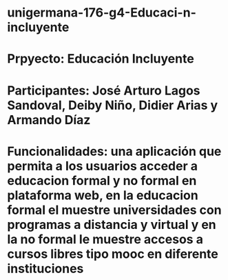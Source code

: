 # unigermana-176-g4-Educaci-n-incluyente
# Prpyecto: Educación Incluyente
# Participantes: José Arturo Lagos Sandoval, Deiby Niño, Didier Arias y Armando Díaz
# Funcionalidades: una aplicación que permita a los usuarios acceder a educacion formal y no formal en plataforma web, en la educacion formal el muestre universidades con programas a distancia y virtual y en la no formal le muestre accesos a cursos libres tipo mooc en diferente instituciones
